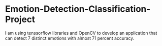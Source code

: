 # Emotion-Detection-Classification-Project
I am using tenssorflow libraries and OpenCV to develop an application that can detect 7 distinct emotions with almost 71 percent accuracy.
